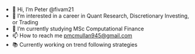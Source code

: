- 👋 Hi, I’m Peter @fivam21
- 👀 I’m interested in a career in Quant Research, Discretionary Investing, or Trading
- 🌱 I’m currently studying MSc Computational Finance
- 📫 How to reach me pmcmullan945@gmail.com
- 📚 Currently working on trend following strategies
            
